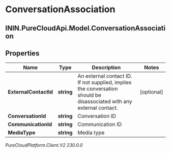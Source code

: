 # ConversationAssociation

## ININ.PureCloudApi.Model.ConversationAssociation

## Properties

|Name | Type | Description | Notes|
|------------ | ------------- | ------------- | -------------|
| **ExternalContactId** | **string** | An external contact ID.  If not supplied, implies the conversation should be disassociated with any external contact. | [optional] |
| **ConversationId** | **string** | Conversation ID | |
| **CommunicationId** | **string** | Communication ID | |
| **MediaType** | **string** | Media type | |



_PureCloudPlatform.Client.V2 230.0.0_
